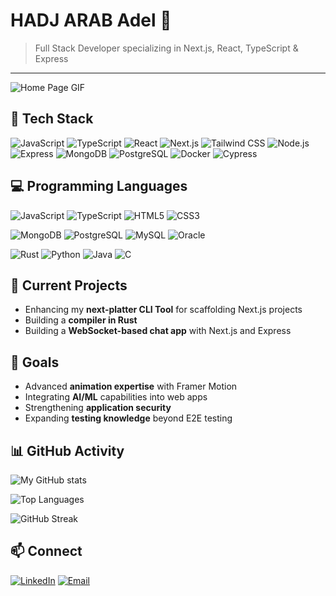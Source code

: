 # **HADJ ARAB Adel** 👋

> Full Stack Developer specializing in Next.js, React, TypeScript & Express

---

![Home Page GIF](https://globaleducation.s3.ap-south-1.amazonaws.com/globaledu/gif/front-end-development.gif)

<!--![Basketball GIF](https://i.pinimg.com/originals/a9/00/1a/a9001a534d34a6cb8bf8d6474c5b45ba.gif)-->

## 💼 Tech Stack

![JavaScript](https://img.shields.io/badge/-JavaScript-F7DF1E?style=flat&logo=javascript&logoColor=black)
![TypeScript](https://img.shields.io/badge/-TypeScript-007ACC?style=flat&logo=typescript&logoColor=white)
![React](https://img.shields.io/badge/-React-61DAFB?style=flat&logo=react&logoColor=black)
![Next.js](https://img.shields.io/badge/-Next.js-000000?style=flat&logo=next.js&logoColor=white)
![Tailwind CSS](https://img.shields.io/badge/-Tailwind_CSS-38B2AC?style=flat&logo=tailwind-css&logoColor=white)
![Node.js](https://img.shields.io/badge/-Node.js-339933?style=flat&logo=node.js&logoColor=white)
![Express](https://img.shields.io/badge/-Express-000000?style=flat&logo=express&logoColor=white)
![MongoDB](https://img.shields.io/badge/-MongoDB-47A248?style=flat&logo=mongodb&logoColor=white)
![PostgreSQL](https://img.shields.io/badge/-PostgreSQL-336791?style=flat&logo=postgresql&logoColor=white)
![Docker](https://img.shields.io/badge/-Docker-2496ED?style=flat&logo=docker&logoColor=white)
![Cypress](https://img.shields.io/badge/-Cypress-17202C?style=flat&logo=cypress&logoColor=white)

## 💻 Programming Languages

![JavaScript](https://img.shields.io/badge/JavaScript-F7DF1E?style=for-the-badge&logo=javascript&logoColor=black)
![TypeScript](https://img.shields.io/badge/TypeScript-3178C6?style=for-the-badge&logo=typescript&logoColor=white)
![HTML5](https://img.shields.io/badge/HTML5-E34F26?style=for-the-badge&logo=html5&logoColor=white)
![CSS3](https://img.shields.io/badge/CSS3-1572B6?style=for-the-badge&logo=css3&logoColor=white)

![MongoDB](https://img.shields.io/badge/MongoDB-47A248?style=for-the-badge&logo=mongodb&logoColor=white)
![PostgreSQL](https://img.shields.io/badge/PostgreSQL-336791?style=for-the-badge&logo=postgresql&logoColor=white)
![MySQL](https://img.shields.io/badge/MySQL-4479A1?style=for-the-badge&logo=mysql&logoColor=white)
![Oracle](https://img.shields.io/badge/Oracle-F80000?style=for-the-badge&logo=oracle&logoColor=white)

![Rust](https://img.shields.io/badge/Rust-000000?style=for-the-badge&logo=rust&logoColor=white)
![Python](https://img.shields.io/badge/Python-3776AB?style=for-the-badge&logo=python&logoColor=white)
![Java](https://img.shields.io/badge/Java-007396?style=for-the-badge&logo=java&logoColor=white)
![C](https://img.shields.io/badge/C-A8B9CC?style=for-the-badge&logo=c&logoColor=white)

## 🔧 Current Projects

- Enhancing my **next-platter CLI Tool** for scaffolding Next.js projects
- Building a **compiler in Rust**
- Building a **WebSocket-based chat app** with Next.js and Express

## 🌟 Goals

- Advanced **animation expertise** with Framer Motion
- Integrating **AI/ML** capabilities into web apps
- Strengthening **application security**
- Expanding **testing knowledge** beyond E2E testing

## 📊 GitHub Activity

![My GitHub stats](https://github-readme-stats.vercel.app/api?username=Adel2411&show_icons=true&theme=tokyonight)

![Top Languages](https://github-readme-stats.vercel.app/api/top-langs/?username=Adel2411&layout=compact&theme=tokyonight&hide=Jupyter%20Notebook)

![GitHub Streak](https://github-readme-streak-stats.herokuapp.com/?user=Adel.2411&theme=tokyonight)

## 📫 Connect

[![LinkedIn](https://img.shields.io/badge/-LinkedIn-0077B5?style=flat&logo=linkedin&logoColor=white)](https://www.linkedin.com/in/adel-hb-68139925a)
[![Email](https://img.shields.io/badge/-Email-D14836?style=flat&logo=gmail&logoColor=white)](mailto:hadjarabadel.2411@gmail.com)
